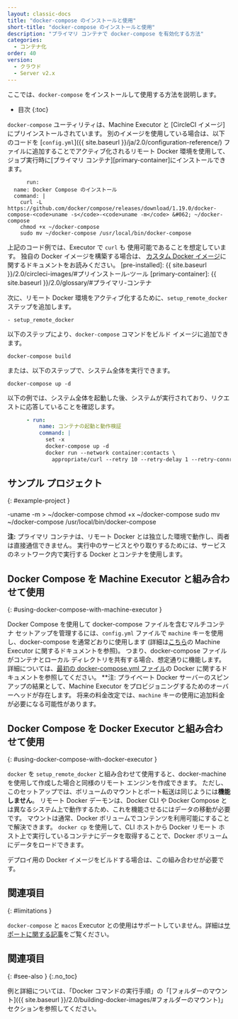 ```yaml
---
layout: classic-docs
title: "docker-compose のインストールと使用"
short-title: "docker-compose のインストールと使用"
description: "プライマリ コンテナで docker-compose を有効化する方法"
categories:
  - コンテナ化
order: 40
version:
  - クラウド
  - Server v2.x
---
```


ここでは、`docker-compose` をインストールして使用する方法を説明します。

* 目次
{:toc}

`docker-compose` ユーティリティは、Machine Executor と [CircleCI イメージ]にプリインストールされています。 別のイメージを使用している場合は、以下のコードを [`config.yml`]({{ site.baseurl }}/ja/2.0/configuration-reference/) ファイルに追加することでアクティブ化されるリモート Docker 環境を使用して、ジョブ実行時に\[プライマリ コンテナ\]\[primary-container\]にインストールできます。

```
      run:
  name: Docker Compose のインストール
  command: |
    curl -L https://github.com/docker/compose/releases/download/1.19.0/docker-compose-<code>uname -s</code>-<code>uname -m</code> &#062; ~/docker-compose
    chmod +x ~/docker-compose
    sudo mv ~/docker-compose /usr/local/bin/docker-compose
```

上記のコード例では、Executor で `curl` も 使用可能であることを想定しています。 独自の Docker イメージを構築する場合は、 [カスタム Docker イメージ]({{site.baseurl}}/2.0/custom-images/)に関するドキュメントをお読みください。
[pre-installed]: {{ site.baseurl }}/2.0/circleci-images/#プリインストール-ツール [primary-container]: {{ site.baseurl }}/2.0/glossary/#プライマリ-コンテナ

次に、リモート Docker 環境をアクティブ化するために、`setup_remote_docker` ステップを追加します。

```
- setup_remote_docker
```

以下のステップにより、`docker-compose` コマンドをビルド イメージに追加できます。

```
docker-compose build
```

または、以下のステップで、システム全体を実行できます。

```
docker-compose up -d
```

以下の例では、システム全体を起動した後、システムが実行されており、リクエストに応答していることを確認します。

``` YAML
      - run:
          name: コンテナの起動と動作検証
          command: |
            set -x
            docker-compose up -d
            docker run --network container:contacts \
              appropriate/curl --retry 10 --retry-delay 1 --retry-connrefused http://localhost:8080/contacts/test
```

## サンプル プロジェクト
{: #example-project }

-uname -m > ~/docker-compose chmod +x ~/docker-compose sudo mv ~/docker-compose /usr/local/bin/docker-compose

**注:** プライマリ コンテナは、リモート Docker とは独立した環境で動作し、両者は直接通信できません。 実行中のサービスとやり取りするためには、サービスのネットワーク内で実行する Docker とコンテナを使用します。

## Docker Compose を Machine Executor と組み合わせて使用
{: #using-docker-compose-with-machine-executor }

Docker Compose を使用して docker-compose ファイルを含むマルチコンテナ セットアップを管理するには、`config.yml` ファイルで `machine` キーを使用し、docker-compose を通常どおりに使用します (詳細は[こちら](https://circleci.com/ja/docs/2.0/executor-types/#machine-を使用する)の Machine Executor に関するドキュメントを参照)。 つまり、docker-compose ファイルがコンテナとローカル ディレクトリを共有する場合、想定通りに機能します。 詳細については、[最初の docker-compose.yml ファイル](https://docs.docker.com/get-started/part3/#your-first-docker-composeyml-file)の Docker に関するドキュメントを参照してください。 **注: プライベート Docker サーバーのスピンアップの結果として、Machine Executor をプロビジョニングするためのオーバーヘッドが存在します。 将来の料金改定では、`machine` キーの使用に追加料金が必要になる可能性があります。


## Docker Compose を Docker Executor と組み合わせて使用
{: #using-docker-compose-with-docker-executor }

`docker` を `setup_remote_docker` と組み合わせて使用すると、docker-machine を使用して作成した場合と同様のリモート エンジンを作成できます。 ただし、このセットアップでは、ボリュームのマウントとポート転送は同じようには**機能しません**。 リモート Docker デーモンは、Docker CLI や Docker Compose とは異なるシステム上で動作するため、これを機能させるにはデータの移動が必要です。 マウントは通常、Docker ボリュームでコンテンツを利用可能にすることで解決できます。 `docker cp` を使用して、CLI ホストから Docker リモート ホスト上で実行しているコンテナにデータを取得することで、Docker ボリュームにデータをロードできます。

デプロイ用の Docker イメージをビルドする場合は、この組み合わせが必要です。

## 関連項目
{: #limitations }

`docker-compose` と `macos` Executor との使用はサポートしていません。詳細は[サポートに関する記事](https://support.circleci.com/hc/en-us/articles/360045029591-Can-I-use-Docker-within-the-macOS-executor-)をご覧ください。

## 関連項目
{: #see-also }
{:.no_toc}

例と詳細については、「Docker コマンドの実行手順」の「[フォルダーのマウント]({{ site.baseurl }}/2.0/building-docker-images/#フォルダーのマウント)」セクションを参照してください。
